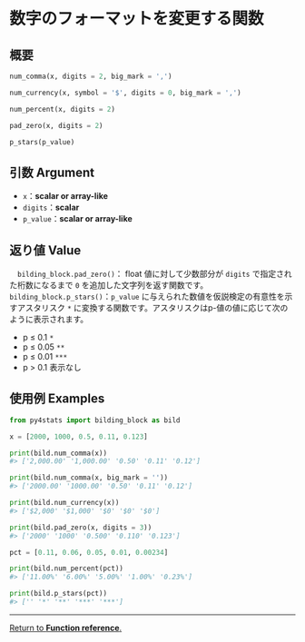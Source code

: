 # 数字のフォーマットを変更する関数

## 概要


``` python
num_comma(x, digits = 2, big_mark = ',')

num_currency(x, symbol = '$', digits = 0, big_mark = ',')

num_percent(x, digits = 2)

pad_zero(x, digits = 2)

p_stars(p_value)
```

## 引数 Argument

- `x`：**scalar or array-like**</br>
- `digits`：**scalar**</br>
- `p_value`：**scalar or array-like**</br>


## 返り値 Value

　`bilding_block.pad_zero()`： float 値に対して少数部分が `digits` で指定された桁数になるまで `0` を追加した文字列を返す関数です。
 　`bilding_block.p_stars()`：`p_value` に与えられた数値を仮説検定の有意性を示すアスタリスク `*` に変換する関数です。アスタリスクはp-値の値に応じて次のように表示されます。

- p ≤ 0.1 `*`
- p ≤ 0.05 `**`
- p ≤ 0.01 `***`
- p > 0.1 表示なし

## 使用例 Examples

```python
from py4stats import bilding_block as bild

x = [2000, 1000, 0.5, 0.11, 0.123]

print(bild.num_comma(x))
#> ['2,000.00' '1,000.00' '0.50' '0.11' '0.12']

print(bild.num_comma(x, big_mark = ''))
#> ['2000.00' '1000.00' '0.50' '0.11' '0.12']

print(bild.num_currency(x))
#> ['$2,000' '$1,000' '$0' '$0' '$0']

print(bild.pad_zero(x, digits = 3))
#> ['2000' '1000' '0.500' '0.110' '0.123']
```

```python
pct = [0.11, 0.06, 0.05, 0.01, 0.00234]

print(bild.num_percent(pct))
#> ['11.00%' '6.00%' '5.00%' '1.00%' '0.23%']

print(bild.p_stars(pct))
#> ['' '*' '**' '***' '***']
```

***
[Return to **Function reference**.](https://github.com/Hirototensho/Py4Stats/blob/main/reference.md)
